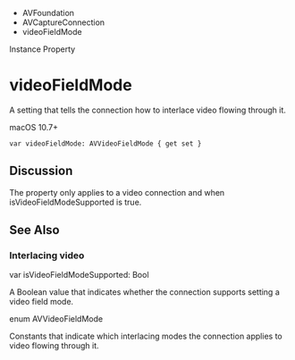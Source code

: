 

- AVFoundation
- AVCaptureConnection
-  videoFieldMode 

Instance Property

# videoFieldMode

A setting that tells the connection how to interlace video flowing through it.

macOS 10.7+

``` source
var videoFieldMode: AVVideoFieldMode { get set }
```

## Discussion

The property only applies to a video connection and when isVideoFieldModeSupported is true.

## See Also

### Interlacing video

var isVideoFieldModeSupported: Bool

A Boolean value that indicates whether the connection supports setting a video field mode.

enum AVVideoFieldMode

Constants that indicate which interlacing modes the connection applies to video flowing through it.

